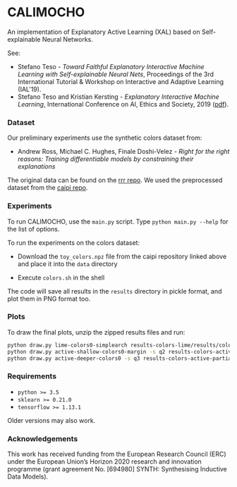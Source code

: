 # CALIMOCHO

An implementation of Explanatory Active Learning (XAL) based on
Self-explainable Neural Networks.

See:

* Stefano Teso - *Toward Faithful Explanatory Interactive Machine Learning with Self-explainable Neural Nets*, Proceedings of the 3rd International Tutorial & Workshop on Interactive and Adaptive Learning (IAL'19).
* Stefano Teso and Kristian Kersting - *Explanatory Interactive Machine Learning*, International Conference on AI, Ethics and Society, 2019 ([pdf](https://ml-research.github.io/papers/teso2019aies_XIML.pdf)).


### Dataset

Our preliminary experiments use the synthetic colors dataset from:

* Andrew Ross, Michael C. Hughes, Finale Doshi-Velez - *Right for the right reasons: Training differentiable models by constraining their explanations*

The original data can be found on the [rrr repo](https://github.com/dtak/rrr).  We used the preprocessed dataset from the [caipi repo](https://github.com/stefanoteso/caipi).


### Experiments

To run CALIMOCHO, use the `main.py` script.  Type `python main.py --help` for
the list of options.

To run the experiments on the colors dataset:

* Download the `toy_colors.npz` file from the caipi repository linked above and place it into the `data` directory

* Execute `colors.sh` in the shell

The code will save all results in the `results` directory in pickle format, and plot them in PNG format too.


### Plots

To draw the final plots, unzip the zipped results files and run:
```bash
python draw.py lime-colors0-simplearch results-colors-lime/results/colors0__passive\=True__n\=None__k\=5__p\=0.2__T\=100__W\=101__P\=__e\=0.01__L\=0.9\,0.0__E\=1000__B\=None__s\=0__limer\=*.pickle -s q1 -m 10 11 12 13
python draw.py active-shallow-colors0-margin -s q2 results-colors-active-partialz/results/colors0__strategy\=margin__passive\=False__n\=None__k\=5__p\=0.0001__c\=*__T\=300__W\=101__P\=__e\=0.01__L\=0.1\,0.0__E\=100__B\=None__s\=0__trace.pickle results-colors-active-partialz/results/colors0__strategy\=margin__passive\=False__n\=None__k\=5__p\=0.0001__c\=1__T\=300__W\=101__P\=__e\=0.01__L\=0.0\,0.0__E\=100__B\=None__s\=0__trace.pickle
python draw.py active-deeper-colors0 -s q3 results-colors-active-partialz/results/colors0__strategy\=random__passive\=False__n\=None__k\=5__p\=0.0001__c\=1__T\=300__W\=*__P\=__e\=0.01__L\={0.0,0.1},*__E\=100__B\=None__s\=0__trace.pickle
```



### Requirements

* `python >= 3.5`
* `sklearn >= 0.21.0`
* `tensorflow >= 1.13.1`

Older versions may also work.


### Acknowledgements

This work has received funding from the European Research Council (ERC) under
the European Union’s Horizon 2020 research and innovation programme (grant
agreement No. [694980] SYNTH: Synthesising Inductive Data Models).
